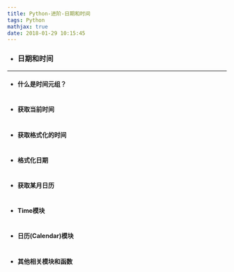```yaml
---
title: Python-进阶-日期和时间
tags: Python
mathjax: true
date: 2018-01-29 10:15:45
---
```

- ### 日期和时间 

---
- #### 什么是时间元组？
~~~

~~~
- #### 获取当前时间 
~~~

~~~
- #### 获取格式化的时间 
~~~

~~~
- #### 格式化日期
~~~

~~~
- #### 获取某月日历
~~~

~~~
- #### Time模块 
~~~

~~~
- #### 日历(Calendar)模块 
~~~

~~~
- #### 其他相关模块和函数
~~~

~~~
